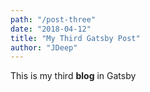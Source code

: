 ```yaml
---
path: "/post-three"
date: "2018-04-12"
title: "My Third Gatsby Post"
author: "JDeep"
---
```


This is my third **blog** in Gatsby